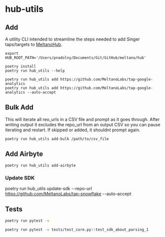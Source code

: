 # hub-utils

## Add

A utility CLI intended to streamline the steps needed to add Singer taps/targets to [MeltanoHub](https://hub.meltano.com/).

```
export HUB_ROOT_PATH='/Users/pnadolny/Documents/Git/GitHub/meltano/hub'

poetry install
poetry run hub_utils --help

poetry run hub_utils add https://github.com/MeltanoLabs/tap-google-analytics
poetry run hub_utils add https://github.com/MeltanoLabs/tap-google-analytics --auto-accept
```

## Bulk Add

This will iterate all reo_urls in a CSV file and prompt as it goes through.
After writing output it excludes the repo_url from an output CSV so you can pause iterating and restart. If skipped or added, it shouldnt prompt again.


```
poetry run hub_utils add-bulk /path/to/csv_file
```

## Add Airbyte

```
poetry run hub_utils add-airbyte
```


### Update SDK

poetry run hub_utils update-sdk --repo-url https://github.com/MeltanoLabs/tap-snowflake --auto-accept


## Tests

```bash
poetry run pytest -v

poetry run pytest -v tests/test_core.py::test_sdk_about_parsing_1
```